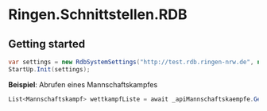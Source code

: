 # Ringen.Schnittstellen.RDB
## Getting started

```c#
var settings = new RdbSystemSettings("http://test.rdb.ringen-nrw.de", new NetworkCredential("",""));
StartUp.Init(settings);
```



**Beispiel**: Abrufen eines Mannschaftskampfes

```c#
List<Mannschaftskampf> wettkampfListe = await _apiMannschaftskaempfe.Get_Mannschaftskaempfe_Async("2019", "Oberliga", "Westfalen");
```
